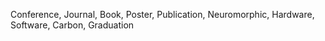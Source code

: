 Conference, Journal, Book, Poster, Publication, Neuromorphic, Hardware, Software, Carbon, Graduation